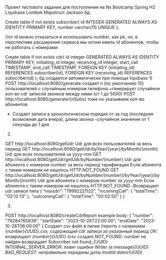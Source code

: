 Проект тестового задания для поступления на Nx Bootcamp
Spring H2 Liquibase Lombok Mapstruct Jackson
бд: 


Create table if not exists subscriber(
    id INTEGER GENERATED ALWAYS AS IDENTITY PRIMARY KEY,
    number varchar(11) UNIQUE
);

//от id можно отказаться и использовать number, как pk, но, в перспективе расширения сервиса мы хотим иметь id абонентов, чтобы не работать с номерами


Create table if not exists cdr(
   id integer GENERATED ALWAYS AS IDENTITY PRIMARY KEY,
   initiating_id integer,
   receiving_id integer,
   start_call TIMESTAMP,
   end_call TIMESTAMP,
   FOREIGN KEY (initiating_id) REFERENCES subscriber(id),
   FOREIGN KEY (receiving_id) REFERENCES subscriber(id)
);
бд создается автоматически при помощи liquibase
1) 
  POST http://localhost:8080/generate
создает n (по умолчанию 10) пользователей с случайным номером телефона
+генерирует случайное кол-во cdr записей звонков между ними (от 1 до 5000)
  POST http://localhost:8080/generate/{nSubs}
тоже но указываем кол-во абонентов
 - Создает записи в хронологическом порядке от за год (последняя возможная дата вчера), длина звонка -случайное значение от 1 секунды до 1 дня

2) 
  GET http://localhost:8080/getUdr
Udr для всех пользователей за весь период
  GET http://localhost:8080/getUdr/byYear/{year}/byMonth/{month}
Udr для всех пользователей за yyyy-mm
  GET http://localhost:8080/getUdr/getUdr/byNumber/{number}
Udr для абонента с номером number за весь период тарификации
Если абонента с таким номером не нашлось HTTP.NOT_FOUND
  GET http://localhost:8080/getUdr/getUdr/byNumber/{number}/byYear/{year}/byMonth/{month}
Udr для абонента с номером number за yyyy-mm
Если абонента с таким номером не нашлось HTTP.NOT_FOUND
-Возвращает udr записи типа 
{
    "msisdn": "79992221122",
    "incomingCall": {
        "totalTime": "02:12:13"
    },
    "outcomingCall": {
        "totalTime": "00:02:50"
    }
}

3) 
  POST http://localhost:8080/createCdrReport
  example body:
{
  "number": "79284765839",
  "startDate": "2023-10-26T22:00:00",
  "endDate": "2023-10-28T06:00:00"
}
Создает csv файл в папке /reports с названием {number}_{UUID}.csv, содержащий cdr записи за указанный период 
OK: возвращает {number}_{UUID} (сsv создан)
NOT_FOUND: number не найден возвращает  Subscriber not found_{UUID}
INTERNAL_SERVER_ERROR: ловит ошибки Writer {e.message}_{UUID}
BAD_REQUEST:  неправильно переданы даты Invalid dates_{UUID}
  
  
  
